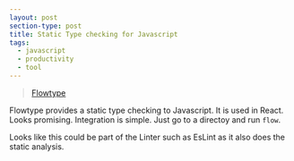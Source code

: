 ```yaml
---
layout: post
section-type: post
title: Static Type checking for Javascript
tags: 
  - javascript
  - productivity
  - tool
---
```


> [Flowtype](http://flowtype.org) 


Flowtype provides a static type checking to Javascript. It is used in React. Looks promising. 
Integration is simple. Just go to a directoy and run `flow`.

Looks like this could be part of the Linter such as EsLint as it also does the static analysis. 
